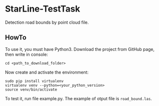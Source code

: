 # StarLine-TestTask
Detection road bounds by point cloud file.

## HowTo 
To use it, you must have Python3. Download the project from GitHub page,
then write in console: <br> 
 ```
 cd <path_to_download_folder>
```
Now create and activate the environment:
 ```
 sudo pip install virtualenv
 virtualenv venv --python=<your_python_version>
 source venv/bin/activate
```
To test it, run file example.py. The example of otput file is `road_bound.las`.
